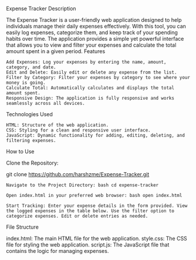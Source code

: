 Expense Tracker
Description

The Expense Tracker is a user-friendly web application designed to help individuals manage their daily expenses effectively. With this tool, you can easily log expenses, categorize them, and keep track of your spending habits over time. The application provides a simple yet powerful interface that allows you to view and filter your expenses and calculate the total amount spent in a given period.
Features

    Add Expenses: Log your expenses by entering the name, amount, category, and date.
    Edit and Delete: Easily edit or delete any expense from the list.
    Filter by Category: Filter your expenses by category to see where your money is going.
    Calculate Total: Automatically calculates and displays the total amount spent.
    Responsive Design: The application is fully responsive and works seamlessly across all devices.

Technologies Used

    HTML: Structure of the web application.
    CSS: Styling for a clean and responsive user interface.
    JavaScript: Dynamic functionality for adding, editing, deleting, and filtering expenses.

How to Use

Clone the Repository:

  git clone https://github.com/harshzme/Expense-Tracker.git

    Navigate to the Project Directory: bash cd expense-tracker

    Open index.html in your preferred web browser: bash open index.html

    Start Tracking: Enter your expense details in the form provided. View the logged expenses in the table below. Use the filter option to categorize expenses. Edit or delete entries as needed.

File Structure

index.html: The main HTML file for the web application.
style.css: The CSS file for styling the web application.
script.js: The JavaScript file that contains the logic for managing expenses.
